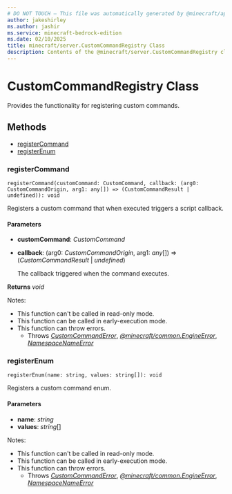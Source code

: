 ```yaml
---
# DO NOT TOUCH — This file was automatically generated by @minecraft/api-docs-generator, to report problems file an issue at https://github.com/Mojang/minecraft-scripting-libraries
author: jakeshirley
ms.author: jashir
ms.service: minecraft-bedrock-edition
ms.date: 02/10/2025
title: minecraft/server.CustomCommandRegistry Class
description: Contents of the @minecraft/server.CustomCommandRegistry class.
---
```

# CustomCommandRegistry Class

Provides the functionality for registering custom commands.

## Methods
- [registerCommand](#registercommand)
- [registerEnum](#registerenum)

### **registerCommand**
`
registerCommand(customCommand: CustomCommand, callback: (arg0: CustomCommandOrigin, arg1: any[]) => (CustomCommandResult | undefined)): void
`

Registers a custom command that when executed triggers a script callback.

#### **Parameters**
- **customCommand**: *CustomCommand*
- **callback**: (arg0: *CustomCommandOrigin*, arg1: *any*[]) => (*CustomCommandResult* | *undefined*)
  
  The callback triggered when the command executes.

**Returns** *void*
  
Notes:
- This function can't be called in read-only mode.
- This function can be called in early-execution mode.
- This function can throw errors.
  - Throws [*CustomCommandError*](CustomCommandError.md), [*@minecraft/common.EngineError*](../../../scriptapi/minecraft/common/EngineError.md), [*NamespaceNameError*](NamespaceNameError.md)

### **registerEnum**
`
registerEnum(name: string, values: string[]): void
`

Registers a custom command enum.

#### **Parameters**
- **name**: *string*
- **values**: *string*[]
  
Notes:
- This function can't be called in read-only mode.
- This function can be called in early-execution mode.
- This function can throw errors.
  - Throws [*CustomCommandError*](CustomCommandError.md), [*@minecraft/common.EngineError*](../../../scriptapi/minecraft/common/EngineError.md), [*NamespaceNameError*](NamespaceNameError.md)
